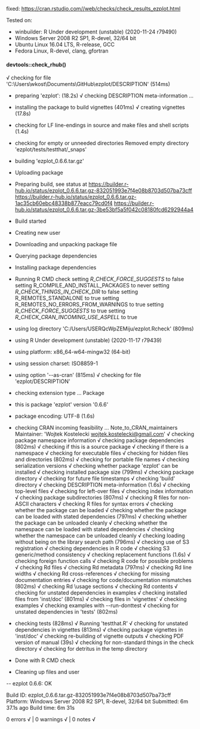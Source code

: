 
fixed: https://cran.rstudio.com//web/checks/check_results_ezplot.html

Tested on:
- winbuilder: R Under development (unstable) (2020-11-24 r79490)
- Windows Server 2008 R2 SP1, R-devel, 32/64 bit
- Ubuntu Linux 16.04 LTS, R-release, GCC
- Fedora Linux, R-devel, clang, gfortran

#### devtools::check_rhub()
√  checking for file 'C:\Users\wkost\Documents\GitHub\ezplot/DESCRIPTION' (514ms)
-  preparing 'ezplot': (18.2s)
√  checking DESCRIPTION meta-information ... 
-  installing the package to build vignettes (401ms)
√  creating vignettes (17.8s)
-  checking for LF line-endings in source and make files and shell scripts (1.4s)
-  checking for empty or unneeded directories
   Removed empty directory 'ezplot/tests/testthat/_snaps'
-  building 'ezplot_0.6.6.tar.gz'
   
-  Uploading package
-  Preparing build, see status at
   https://builder.r-hub.io/status/ezplot_0.6.6.tar.gz-832051993e7f4e08b8703d507ba73cff
   https://builder.r-hub.io/status/ezplot_0.6.6.tar.gz-1ac35cb60ebc48338b877eacc79cd0f4
   https://builder.r-hub.io/status/ezplot_0.6.6.tar.gz-3be53bf5a5f042c08180fcd6292944a4
-  Build started
-  Creating new user
-  Downloading and unpacking package file
-  Querying package dependencies
-  Installing package dependencies
-  Running R CMD check
   setting _R_CHECK_FORCE_SUGGESTS_ to false
   setting R_COMPILE_AND_INSTALL_PACKAGES to never
   setting _R_CHECK_THINGS_IN_CHECK_DIR_ to false
   setting R_REMOTES_STANDALONE to true
   setting R_REMOTES_NO_ERRORS_FROM_WARNINGS to true
   setting _R_CHECK_FORCE_SUGGESTS_ to true
   setting _R_CHECK_CRAN_INCOMING_USE_ASPELL_ to true
-  using log directory 'C:/Users/USERQcWpZEMiju/ezplot.Rcheck' (809ms)
-  using R Under development (unstable) (2020-11-17 r79439)
-  using platform: x86_64-w64-mingw32 (64-bit)
-  using session charset: ISO8859-1
-  using option '--as-cran' (815ms)
√  checking for file 'ezplot/DESCRIPTION'
-  checking extension type ... Package
-  this is package 'ezplot' version '0.6.6'
-  package encoding: UTF-8 (1.6s)
-  checking CRAN incoming feasibility ... Note_to_CRAN_maintainers
   Maintainer: 'Wojtek Kostelecki <wojtek.kostelecki@gmail.com>'
√  checking package namespace information
√  checking package dependencies (802ms)
√  checking if this is a source package
√  checking if there is a namespace
√  checking for executable files
√  checking for hidden files and directories (802ms)
√  checking for portable file names
√  checking serialization versions
√  checking whether package 'ezplot' can be installed
√  checking installed package size (799ms)
√  checking package directory
√  checking for future file timestamps
√  checking 'build' directory
√  checking DESCRIPTION meta-information (1.6s)
√  checking top-level files
√  checking for left-over files
√  checking index information
√  checking package subdirectories (807ms)
√  checking R files for non-ASCII characters
√  checking R files for syntax errors
√  checking whether the package can be loaded
√  checking whether the package can be loaded with stated dependencies (797ms)
√  checking whether the package can be unloaded cleanly
√  checking whether the namespace can be loaded with stated dependencies
√  checking whether the namespace can be unloaded cleanly
√  checking loading without being on the library search path (796ms)
√  checking use of S3 registration
√  checking dependencies in R code
√  checking S3 generic/method consistency
√  checking replacement functions (1.6s)
√  checking foreign function calls
√  checking R code for possible problems
√  checking Rd files
√  checking Rd metadata (797ms)
√  checking Rd line widths
√  checking Rd cross-references
√  checking for missing documentation entries
√  checking for code/documentation mismatches (802ms)
√  checking Rd \usage sections
√  checking Rd contents
√  checking for unstated dependencies in examples
√  checking installed files from 'inst/doc' (801ms)
√  checking files in 'vignettes'
√  checking examples
√  checking examples with --run-donttest
√  checking for unstated dependencies in 'tests' (802ms)
-  checking tests (828ms)
√  Running 'testthat.R'
√  checking for unstated dependencies in vignettes (813ms)
√  checking package vignettes in 'inst/doc'
√  checking re-building of vignette outputs
√  checking PDF version of manual (39s)
√  checking for non-standard things in the check directory
√  checking for detritus in the temp directory
   
-  Done with R CMD check
-  Cleaning up files and user
    

-- ezplot 0.6.6: OK

  Build ID:   ezplot_0.6.6.tar.gz-832051993e7f4e08b8703d507ba73cff
  Platform:   Windows Server 2008 R2 SP1, R-devel, 32/64 bit
  Submitted:  6m 37.1s ago
  Build time: 6m 31s

0 errors √ | 0 warnings √ | 0 notes √
